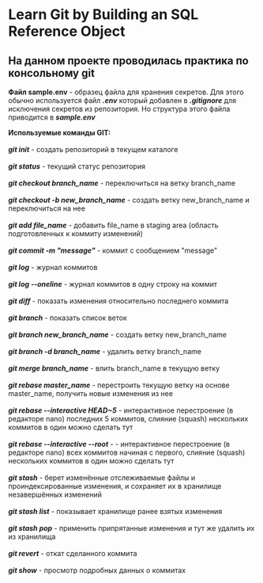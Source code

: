 # Learn Git by Building an SQL Reference Object
## На данном проекте проводилась практика по консольному git

**Файл sample.env** - образец файла для хранения секретов. Для этого обычно используется файл ***.env*** который добавлен в ***.gitignore*** для исключения секретов из репозитория. Но структура этого файла приводится в ***sample.env***

**Используемые команды GIT:**\
\
***git init*** - создать репозиторий в текущем каталоге\
\
***git status*** - текущий статус репозитория\
\
***git checkout branch_name*** - переключиться на ветку branch_name\
\
***git checkout -b new_branch_name*** - создать ветку new_branch_name и переключиться на нее\
\
***git add file_name*** - добавить file_name в staging area (область подготовленных к коммиту изменений)\
\
***git commit -m "message"*** - коммит с сообщением "message"\
\
***git log*** - журнал коммитов\
\
***git log --oneline*** - журнал коммитов в одну строку на коммит\
\
***git diff*** - показать изменения относительно последнего коммита\
\
***git branch*** - показать список веток\
\
***git branch new_branch_name*** - создать ветку new_branch_name\
\
***git branch -d branch_name*** - удалить ветку branch_name\
\
***git merge branch_name*** - влить branch_name в текущую ветку\
\
***git rebase master_name*** - перестроить текущую ветку на основе master_name, получить новые изменения из нее\
\
***git rebase --interactive HEAD~5*** - интерактивное перестроение (в редакторе nano) последних 5 коммитов, слияние (squash) нескольких коммитов в один можно сделать тут\
\
***git rebase --interactive --root*** - - интерактивное перестроение (в редакторе nano) всех коммитов начиная с первого, слияние (squash) нескольких коммитов в один можно сделать тут\
\
***git stash*** - берет изменённые отслеживаемые файлы и проиндексированные изменения, и сохраняет их в хранилище незавершённых изменений\
\
***git stash list*** - показывает хранилище ранее взятых изменения\
\
***git stash pop*** - применить припрятанные изменения и тут же удалить их из хранилища\
\
***git revert*** - откат сделанного коммита\
\
***git show*** - просмотр подробных данных о коммитах
